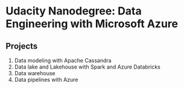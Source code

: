 # Udacity Nanodegree: Data Engineering with Microsoft Azure
## Projects
  1. Data modeling with Apache Cassandra
  2. Data lake and Lakehouse with Spark and Azure Databricks
  3. Data warehouse
  4. Data pipelines with Azure
